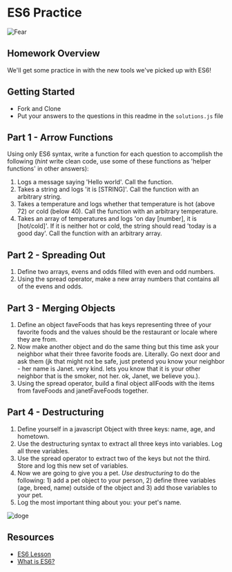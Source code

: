 # ES6 Practice

![Fear](https://external-content.duckduckgo.com/iu/?u=https%3A%2F%2Fmedia.giphy.com%2Fmedia%2F9goBZua2GOHkI%2Fgiphy.gif&f=1&nofb=1)

## Homework Overview
We'll get some practice in with the new tools we've picked up with ES6!

## Getting Started
- Fork and Clone
- Put your answers to the questions in this readme in the `solutions.js` file

## Part 1 - Arrow Functions

Using only ES6 syntax, write a function for each question to accomplish the following (_hint_ write clean code, use some of these functions as 'helper functions' in other answers):
  1. Logs a message saying 'Hello world'. Call the function.
  2. Takes a string and logs 'it is [STRING]'. Call the function with an arbitrary string.
  3. Takes a temperature and logs whether that temperature is hot (above 72) or cold (below 40). Call the function with an arbitrary temperature.
  4. Takes an array of temperatures and logs 'on day [number], it is [hot/cold]'. If it is neither hot or cold, the string should read 'today is a good day'. Call the function with an arbitrary array.

## Part 2 - Spreading Out

  1. Define two arrays, evens and odds filled with even and odd numbers.
  2. Using the spread operator, make a new array numbers that contains all of the evens and odds.


## Part 3 - Merging Objects

  1. Define an object faveFoods that has keys representing three of your favorite foods and the values should be the restaurant or locale where they are from.
  2. Now make another object and do the same thing but this time ask your neighbor what their three favorite foods are. Literally. Go next door and ask them (jk that might not be safe, just pretend you know your neighbor - her name is Janet. very kind. lets you know that it is your other neighbor that is the smoker, not her. ok, Janet, we believe you.).
  3. Using the spread operator, build a final object allFoods with the items from faveFoods and janetFaveFoods together.

## Part 4 - Destructuring

  1. Define yourself in a javascript Object with three keys: name, age, and hometown.
  2. Use the destructuring syntax to extract all three keys into variables. Log all three variables.
  3. Use the spread operator to extract two of the keys but not the third. Store and log this new set of variables. 
  4. Now we are going to give you a pet. _Use destructuring_ to do the following: 1) add a pet object to your person, 2) define three variables (age, breed, name) outside of the object and 3) add those variables to your pet. 
  5. Log the most important thing about you: your pet's name.

![doge](https://media.giphy.com/media/mCRJDo24UvJMA/giphy.gif)

## Resources
- [ES6 Lesson](https://github.com/SEI-R-1-25/u1_lesson_ES6)
- [What is ES6?](https://www.educba.com/what-is-es6/)
